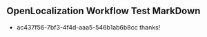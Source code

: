 ## OpenLocalization Workflow Test MarkDown
* ac437f56-7bf3-4f4d-aaa5-546b1ab6b8cc thanks!

<!--HONumber=Jul16_HO2-->


